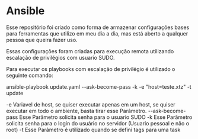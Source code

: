 # Ansible
Esse repositório foi criado como forma de armazenar configurações bases para ferramentas que utilizo em meu dia a dia, mas está aberto a qualquer pessoa que queira fazer uso.

Essas configurações foram criadas para execução remota utilizando escalação de privilégios com usuario SUDO.

Para executar os playbooks com escalação de privilégio é utilizado o seguinte comando:

ansible-playbook update.yaml --ask-become-pass -k -e "host=teste.xtz" -t update

-e                      Variavel de host, se quiser executar apenas em um host, se quiser executar em todo o ambiente, basta tirar esse Parâmetro.
--ask-become-pass       Esse Parâmetro solicita senha para o usuario SUDO
-k                      Esse Parâmetro solicita senha para o login do usuário no servidor (Usuario pessoal e não o root)
-t                      Esse Parâmetro é utilizado quando se defini tags para uma task